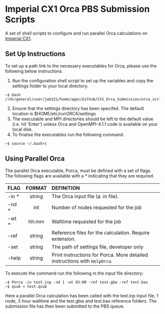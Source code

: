 # Imperial CX1 Orca PBS Submission Scripts

A set of shell scripts to configure and run parallel Orca calculations on [Imperial CX1](https://www.imperial.ac.uk/admin-services/ict/self-service/research-support/rcs/).

## Set Up Instructions

To set up a path link to the necessary executables for Orca, please use the following below instructions

1. Run the configuration shell script to set up the variables and copy the settings folder to your local directory.

``` console
~$ bash  /rds/general/user/jwb321/home/apps/Github/CX1_Orca_Submission/orca_scripts/config_ORCA.sh
```
2. Ensure that the settings directory has been specifed. The default location is $HOME/etc/runORCA/settings
3. The executable and MPI directories should be left to the default value (i.e. hit 'Enter') unless Orca and OpenMPI-4.1.1 code is available on your local disk.
4. To finalise the executables run the following command.

``` console
~$ source ~/.bashrc
```

## Using Parallel Orca

The parallel Orca executable, Porca, must be defined with a set of flags. The following flags are available with a * indicating that they are required.

| FLAG  | FORMAT | DEFINITION                                                               |
|:------|:------:| :------------------------------------------------------------------------|
| -in * | string | The Orca input file (a .in file).                                        |
| -nd * | int    | Number of nodes requested for the job     |
| -wt * | hh:mm  | Walltime requested for the job                                           |
| -ref  | string | Reference files for the calculation. Require extension.                  |
| -set  | string | The path of settings file, developer only                                |
| -help | string | Print instructions for Porca. More detailed instructions with `HelpOrca` |

To execute the command run the following in the input file directory:

``` console
~$ Porca -in test.inp -nd 1 -wt 03:00 -ref test.gbw -ref test.bas
~$ qsub < test.qsub
```

Here a parallel Orca calculation has been called with the test.inp input file, 1 node, 3 hour walltime and the test.gbw and test.bas reference folders.
The submission file has then been submitted to the PBS queue.

